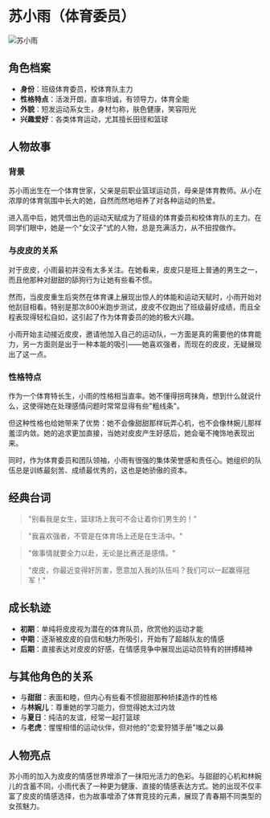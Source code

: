 # 苏小雨（体育委员）

![苏小雨](/images/xiaoyu.jpg)

## 角色档案

- **身份**：班级体育委员，校体育队主力
- **性格特点**：活泼开朗，直率坦诚，有领导力，体育全能
- **外貌**：短发运动系女生，身材匀称，肤色健康，笑容阳光
- **兴趣爱好**：各类体育运动，尤其擅长田径和篮球

## 人物故事

### 背景

苏小雨出生在一个体育世家，父亲是前职业篮球运动员，母亲是体育教师。从小在浓厚的体育氛围中长大的她，自然而然地培养了对各种运动的热爱。

进入高中后，她凭借出色的运动天赋成为了班级的体育委员和校体育队的主力。在同学们眼中，她是一个"女汉子"式的人物，总是充满活力，从不扭捏做作。

### 与皮皮的关系

对于皮皮，小雨最初并没有太多关注。在她看来，皮皮只是班上普通的男生之一，而且他那种对甜甜的舔狗行为让她有些看不惯。

然而，当皮皮重生后突然在体育课上展现出惊人的体能和运动天赋时，小雨开始对他刮目相看。特别是那次800米跑步测试，皮皮不仅跑出了班级最好成绩，而且全程表现得轻松自如，这引起了作为体育委员的她的极大兴趣。

小雨开始主动接近皮皮，邀请他加入自己的运动队，一方面是真的需要他的体育能力，另一方面则是出于一种本能的吸引——她喜欢强者，而现在的皮皮，无疑展现出了这一点。

### 性格特点

作为一个体育特长生，小雨的性格相当直率。她不懂得拐弯抹角，想到什么就说什么，这使得她在处理感情问题时常常显得有些"粗线条"。

但这种性格也给她带来了优势：她不会像甜甜那样玩弄心机，也不会像林婉儿那样羞涩内敛。她的追求更加直接，当她对皮皮产生好感后，她会毫不掩饰地表现出来。

同时，作为体育委员和团队领袖，小雨有很强的集体荣誉感和责任心。她组织的队伍总是训练最刻苦、成绩最优秀的，这也是她骄傲的资本。

## 经典台词

> "别看我是女生，篮球场上我可不会让着你们男生的！"

> "我喜欢强者，不管是在体育场上还是在生活中。"

> "做事情就要全力以赴，无论是比赛还是感情。"

> "皮皮，你最近变得好厉害，愿意加入我的队伍吗？我们可以一起赢得冠军！"

## 成长轨迹

- **初期**：单纯将皮皮视为潜在的体育队员，欣赏他的运动才能
- **中期**：逐渐被皮皮的自信和魅力所吸引，开始有了超越队友的情感
- **后期**：直接表达对皮皮的好感，在情感竞争中展现出运动员特有的拼搏精神

## 与其他角色的关系

- 与**甜甜**：表面和睦，但内心有些看不惯甜甜那种矫揉造作的性格
- 与**林婉儿**：尊重她的学习能力，但觉得她太过内敛
- 与**夏日**：纯洁的友谊，经常一起打篮球
- 与**老虎**：惺惺相惜的运动伙伴，但对他的"恋爱狩猎手册"嗤之以鼻

## 人物亮点

苏小雨的加入为皮皮的情感世界增添了一抹阳光活力的色彩。与甜甜的心机和林婉儿的含蓄不同，小雨代表了一种更为健康、直接的情感表达方式。她的出现不仅丰富了皮皮的情感选择，也为故事增添了体育竞技的元素，展现了青春期不同类型的女孩魅力。 